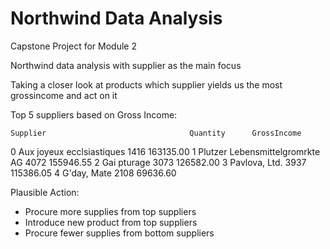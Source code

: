 # Northwind Data Analysis
Capstone Project for Module 2

Northwind data analysis with supplier as the main focus

Taking a closer look at products which supplier yields us the most grossincome and act on it

Top 5 suppliers based on Gross Income:

	Supplier			                    Quantity	  GrossIncome
0	Aux joyeux ecclsiastiques	        1416		    163135.00
1	Plutzer Lebensmittelgromrkte AG	  4072		    155946.55
2	Gai pturage			                  3073		    126582.00
3	Pavlova, Ltd.			                3937		    115386.05
4	G'day, Mate			                  2108		    69636.60


Plausible Action:
- Procure more supplies from top suppliers
- Introduce new product from top suppliers
- Procure fewer supplies from bottom suppliers
